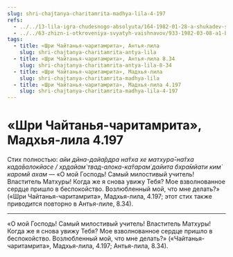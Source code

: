 ```yaml
---
slug: shri-chajtanya-charitamrita-madhya-lila-4-197
refs:
  - ../../13-lila-igra-chudesnogo-absolyuta/164-1982-01-28-a-shukadev-shri-chajtanya-i-gaudiya-math-yavlyayut-chistotu-krishna-lily.md
  - ../../63-zhizn-i-otkroveniya-svyatyh-vaishnavov/933-1982-03-08-a1-b3-madhavendra-puri-rostok-gaudiya-vajshnavizma.md
tags:
  - title: «Шри Чайтанья-чаритамрита», Антья-лила
    slug: shri-chajtanya-charitamrita-antya-lila
  - title: «Шри Чайтанья-чаритамрита», Антья-лила 8.34
    slug: shri-chajtanya-charitamrita-antya-lila-8-34
  - title: «Шри Чайтанья-чаритамрита», Мадхья-лила
    slug: shri-chajtanya-charitamrita-madhya-lila
  - title: «Шри Чайтанья-чаритамрита», Мадхья-лила 4.197
    slug: shri-chajtanya-charitamrita-madhya-lila-4-197
---
```


# «Шри Чайтанья-чаритамрита», Мадхья-лила 4.197

Стих полностью: *айи дӣна-дайа̄рдра на̄тха хе матхура̄-на̄тха када̄валокйасе / хр̣дайам̇ твад-алока-ка̄тарам̇ дайита бхра̄мйати ким̇ каромй ахам* — «О мой Господь! Самый милостивый учитель! Властитель Матхуры! Когда же я снова увижу Тебя? Мое взволнованное сердце пришло в беспокойство. Возлюбленный мой, что мне делать?» («Шри Чайтанья-чаритамрита», Мадхья-лила, 4.197; этот стих также приводится повторно в Антья-лиле, 8.34).

---

«О мой Господь! Самый милостивый учитель! Властитель Матхуры! Когда же я снова увижу Тебя? Мое взволнованное сердце пришло в беспокойство. Возлюбленный мой, что мне делать?» («Чайтанья-чаритамрита», Мадхья-лила, 4.197; Антья-лила, 8.34).
